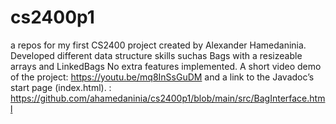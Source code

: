 # cs2400p1
a repos for my first CS2400 project created by Alexander Hamedaninia. 
Developed different data structure skills suchas Bags with a resizeable arrays and LinkedBags
 No extra features implemented.
 A short video demo of the project: https://youtu.be/mq8InSsGuDM
 and a link to the Javadoc’s start page (index.html). : https://github.com/ahamedaninia/cs2400p1/blob/main/src/BagInterface.html
